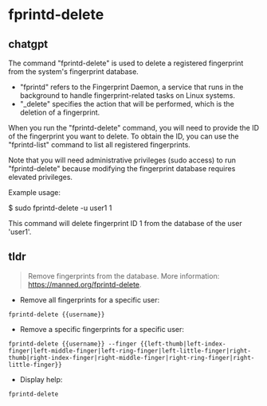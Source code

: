 # fprintd-delete 
## chatgpt 
The command "fprintd-delete" is used to delete a registered fingerprint from the system's fingerprint database. 

- "fprintd" refers to the Fingerprint Daemon, a service that runs in the background to handle fingerprint-related tasks on Linux systems. 
- "_delete" specifies the action that will be performed, which is the deletion of a fingerprint.

When you run the "fprintd-delete" command, you will need to provide the ID of the fingerprint you want to delete. To obtain the ID, you can use the "fprintd-list" command to list all registered fingerprints.

Note that you will need administrative privileges (sudo access) to run "fprintd-delete" because modifying the fingerprint database requires elevated privileges. 

Example usage: 

$ sudo fprintd-delete -u user1 1

This command will delete fingerprint ID 1 from the database of the user 'user1'. 

## tldr 
 
> Remove fingerprints from the database.
> More information: <https://manned.org/fprintd-delete>.

- Remove all fingerprints for a specific user:

`fprintd-delete {{username}}`

- Remove a specific fingerprints for a specific user:

`fprintd-delete {{username}} --finger {{left-thumb|left-index-finger|left-middle-finger|left-ring-finger|left-little-finger|right-thumb|right-index-finger|right-middle-finger|right-ring-finger|right-little-finger}}`

- Display help:

`fprintd-delete`
